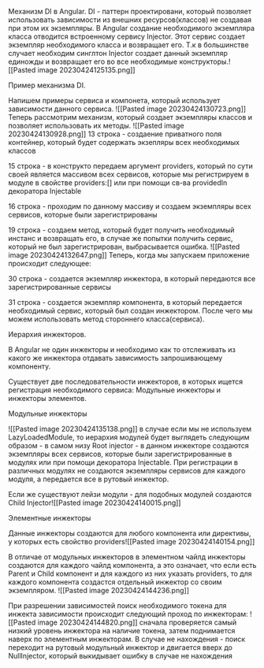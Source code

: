 Механизм DI в Angular.
DI - паттерн проектировани, который позволяет использовать зависимости из внешних ресурсов(классов) не создавая при этом их экземпляры. В Angular создание необходимого экземпляра класса отводится встроенному сервису Injector. Этот сервис создает экземпляр необходимого класса и возвращает его. Т.к в большинстве случает необходим синглтон Injector создает данный экземпляр единожды и возвращает его во все необходимые конструкторы.![[Pasted image 20230424125135.png]]

Пример механизма DI.

Напишем примеры сервиса и компонета, который использует зависимости данного сервиса.
![[Pasted image 20230424130723.png]]
Теперь рассмотрим механизм, который создает экземпляры классов и позволяет использовать их методы.
![[Pasted image 20230424130928.png]]
13 строка - создаение приватного поля контейнер, который будет содержать экзепляры всех необходимых классов

15 строка - в конструкто передаем аргумент providers, который по сути своей является массивом всех сервисов, которые мы регистрируем в модуле в свойстве providers:[] или при помощи св-ва providedIn декоратора Injectable

16 строка - проходим по данному массиву и создаем экземпляры всех сервисов, которые были зарегистрированы

19 строка - создаем метод, который будет получить необходимый инстанс и возвращать его, в случае же попытки получить сервис, который не был зарегистрирован, выбрасывается ошибка.
![[Pasted image 20230424132647.png]]
Теперь, когда мы запускаем приложение происходит следующее:

30 строка - создается экземпляр инжектора, в который передаются все зарегистрированные сервисы

31 строка - создается экземпляр компонента, в который передается необходимый сервис, который был создан инжектором. После чего мы можем использовать метод стороннего класса(сервиса).

Иерархия инжекторов.

В Angular не один инжекторы и необходимо как то отслеживать из какого же инжектора отдавать зависимость запрошивающему компоненту.

Существует две последовательности инжекторов, в которых ищется регистрация необходимого сервиса: Модульные инжекторы и инжекторы элементов.

Модульные инжекторы

![[Pasted image 20230424135138.png]]
в случае если мы не используем LazyLoadedModule, то иерархия модулей будет выглядеть следующим образом - в самом низу Root injector - в данном инжекторе создаются экземпляры всех сервисов, которые были зарегистрированные в модулях или при помощи декоратора Injectable. При регистрации в различных модулях не создаются экземпляры сервисов для каждого модуля, а передается все в рутовый инжектор.

Если же существуют лейзи модули - для подобных модулей создаются Child Injector![[Pasted image 20230424140015.png]]

Элементные инжекторы

Данные инжекторы создаются для любого компонента или директивы, у которых есть свойство providers![[Pasted image 20230424140154.png]]

В отличае от модульных инжекторов в элементном чайлд инжекторы создаются для каждого чайлд компонента, а это означает, что если есть Parent и Child компонент и для каждого из них указать providers, то для каждого компонента создастся отдельный инжектор со своим экземпляром.
![[Pasted image 20230424144236.png]]

При разрешении зависимостей поиск необходимого токена для инжекта зависимости происходит следующий проход по инжекторам: ![[Pasted image 20230424144820.png]]
сначала проверяется самый низкий уровень инжектора на наличие токена, затем поднимается наверх по элементным инжекторам. В случае не нахождения - поиск переходит на рутовый модульный инжектор и двигается вверх до NullInjector, который выкидывает ошибку в случае не нахождения